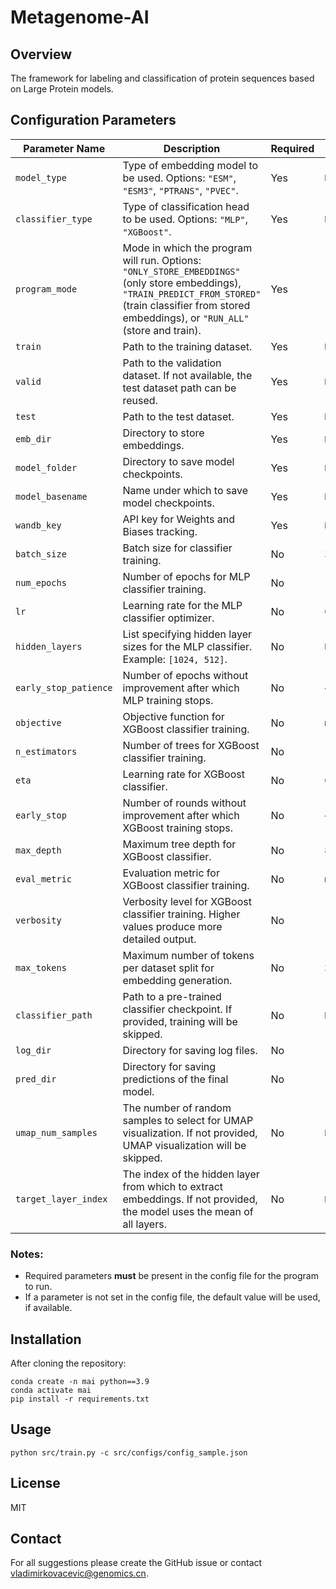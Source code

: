 # Metagenome-AI

## Overview

The framework for labeling and classification of protein sequences based on Large Protein models.

## Configuration Parameters

| Parameter Name        | Description                                                                                                                                                                                                | Required | Default Value    |
|-----------------------|------------------------------------------------------------------------------------------------------------------------------------------------------------------------------------------------------------|----------|------------------|
| `model_type`          | Type of embedding model to be used. Options: `"ESM"`, `"ESM3"`, `"PTRANS"`, `"PVEC"`.                                                                                                                      | Yes      | `None`           |
| `classifier_type`     | Type of classification head to be used. Options: `"MLP"`, `"XGBoost"`.                                                                                                                                     | Yes      | `None`           |
| `program_mode`        | Mode in which the program will run. Options: `"ONLY_STORE_EMBEDDINGS"` (only store embeddings), `"TRAIN_PREDICT_FROM_STORED"` (train classifier from stored embeddings), or `"RUN_ALL"` (store and train). | Yes      | `"RUN_ALL"`      |
| `train`               | Path to the training dataset.                                                                                                                                                                              | Yes      | `None`           |
| `valid`               | Path to the validation dataset. If not available, the test dataset path can be reused.                                                                                                                     | Yes      | `None`           |
| `test`                | Path to the test dataset.                                                                                                                                                                                  | Yes      | `None`           |
| `emb_dir`             | Directory to store embeddings.                                                                                                                                                                             | Yes      | `None`           |
| `model_folder`        | Directory to save model checkpoints.                                                                                                                                                                       | Yes      | `None`           |
| `model_basename`      | Name under which to save model checkpoints.                                                                                                                                                                | Yes      | `None`           |
| `wandb_key`           | API key for Weights and Biases tracking.                                                                                                                                                                   | Yes      | `None`           |
| `batch_size`          | Batch size for classifier training.                                                                                                                                                                        | No       | `32`             |
| `num_epochs`          | Number of epochs for MLP classifier training.                                                                                                                                                              | No       | `10`             |
| `lr`                  | Learning rate for the MLP classifier optimizer.                                                                                                                                                            | No       | `0.001`          |
| `hidden_layers`       | List specifying hidden layer sizes for the MLP classifier. Example: `[1024, 512]`.                                                                                                                         | No       | `None`           |
| `early_stop_patience` | Number of epochs without improvement after which MLP training stops.                                                                                                                                       | No       | `4`              |
| `objective`           | Objective function for XGBoost classifier training.                                                                                                                                                        | No       | `multi:softmax`  |
| `n_estimators`        | Number of trees for XGBoost classifier training.                                                                                                                                                           | No       | `10`             |
| `eta`                 | Learning rate for XGBoost classifier.                                                                                                                                                                      | No       | `0.001`          |
| `early_stop`          | Number of rounds without improvement after which XGBoost training stops.                                                                                                                                   | No       | `4`              |
| `max_depth`           | Maximum tree depth for XGBoost classifier.                                                                                                                                                                 | No       | `8`              |
| `eval_metric`         | Evaluation metric for XGBoost classifier training.                                                                                                                                                         | No       | `mlogloss`       |
| `verbosity`           | Verbosity level for XGBoost classifier training. Higher values produce more detailed output.                                                                                                               | No       | `1`              |
| `max_tokens`          | Maximum number of tokens per dataset split for embedding generation.                                                                                                                                       | No       | `2500`           |
| `classifier_path`     | Path to a pre-trained classifier checkpoint. If provided, training will be skipped.                                                                                                                        | No       | `None`           |
| `log_dir`             | Directory for saving log files.                                                                                                                                                                            | No       | `./logs/`        |
| `pred_dir`            | Directory for saving predictions of the final model.                                                                                                                                                       | No       | `./predictions/` |
| `umap_num_samples`    | The number of random samples to select for UMAP visualization. If not provided, UMAP visualization will be skipped.                                                                                        | No       | `None`           |
| `target_layer_index`  | The index of the hidden layer from which to extract embeddings. If not provided, the model uses the mean of all layers.                                                                                     | No       | `None`           |

### Notes:
- Required parameters **must** be present in the config file for the program to run.
- If a parameter is not set in the config file, the default value will be used, if available.

## Installation
After cloning the repository:
```cd Metagenome-AI
conda create -n mai python==3.9
conda activate mai
pip install -r requirements.txt
```
## Usage

`python src/train.py -c src/configs/config_sample.json`


## License

MIT

## Contact

For all suggestions please create the GitHub issue or contact vladimirkovacevic@genomics.cn.
